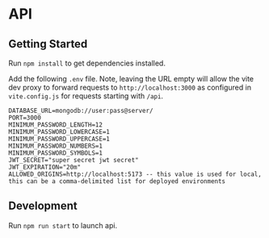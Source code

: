 # API

## Getting Started

Run `npm install` to get dependencies installed.

Add the following `.env` file. Note, leaving the URL empty will allow the vite dev proxy to forward requests to `http://localhost:3000` as configured in `vite.config.js` for requests starting with `/api`.
```text
DATABASE_URL=mongodb://user:pass@server/
PORT=3000
MINIMUM_PASSWORD_LENGTH=12
MINIMUM_PASSWORD_LOWERCASE=1
MINIMUM_PASSWORD_UPPERCASE=1
MINIMUM_PASSWORD_NUMBERS=1
MINIMUM_PASSWORD_SYMBOLS=1
JWT_SECRET="super secret jwt secret"
JWT_EXPIRATION="20m"
ALLOWED_ORIGINS=http://localhost:5173 -- this value is used for local, this can be a comma-delimited list for deployed environments
```

## Development

Run `npm run start` to launch api.
